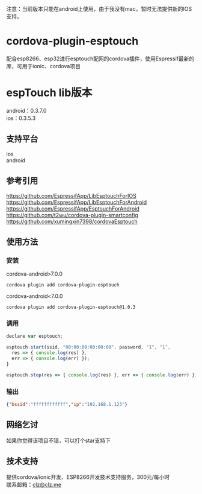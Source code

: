 注意：当前版本只能在android上使用，由于我没有mac，暂时无法提供新的IOS支持。  

# cordova-plugin-esptouch  
配合esp8266、esp32进行esptouch配网的cordova插件，使用Espressif最新的库，可用于ionic、cordova项目  

# espTouch lib版本  
android：0.3.7.0  
ios：0.3.5.3  
  
## 支持平台  
ios  
android  

## 参考引用  
https://github.com/EspressifApp/LibEsptouchForIOS  
https://github.com/EspressifApp/LibEsptouchForAndroid  
https://github.com/EspressifApp/EsptouchForAndroid  
https://github.com/t2wu/cordova-plugin-smartconfig  
https://github.com/xumingxin7398/cordovaEsptouch  

## 使用方法  
### 安装  
cordova-android>7.0.0
```
cordova plugin add cordova-plugin-esptouch
```
cordova-android<7.0.0
```
cordova plugin add cordova-plugin-esptouch@1.0.3
```

### 调用  
```javascript
declare var esptouch;

esptouch.start(ssid, "00:00:00:00:00:00", password, "1", "1", 
  res => { console.log(res) },
  err => { console.log(err) });
}

esptouch.stop(res => { console.log(res) }, err => { console.log(err) });

```
### 输出  
```json
{"bssid":"ffffffffffff","ip":"192.168.1.123"}
```

## 网络乞讨  
如果你觉得该项目不错，可以打个star支持下  

## 技术支持  
提供cordova/ionic开发、ESP8266开发技术支持服务，300元/每小时  
联系邮箱：clz@clz.me  